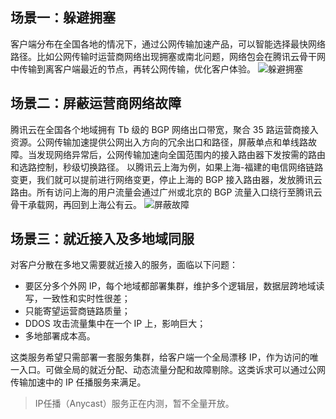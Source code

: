 ## 场景一：躲避拥塞
客户端分布在全国各地的情况下，通过公网传输加速产品，可以智能选择最快网络路径。比如公网传输时运营商网络出现拥塞或南北问题，网络包会在腾讯云骨干网中传输到离客户端最近的节点，再转公网传输，优化客户体验。
![躲避拥塞](//mc.qcloudimg.com/static/img/d2cc90d9db1581571994de66ab1b0a94/image.png)

## 场景二：屏蔽运营商网络故障
腾讯云在全国各个地域拥有 Tb 级的 BGP 网络出口带宽，聚合 35 路运营商接入资源。公网传输加速提供公网出入方向的冗余出口和路径，屏蔽单点和单线路故障。当发现网络异常后，公网传输加速向全国范围内的接入路由器下发按需的路由和选路控制，秒级切换路径。
以腾讯云上海为例，如果上海-福建的电信网络链路变更，我们就可以提前进行网络变更，停止上海的 BGP 接入路由器，发放腾讯云路由。所有访问上海的用户流量会通过广州或北京的 BGP 流量入口绕行至腾讯云骨干承载网，再回到上海公有云。
![屏蔽故障](//mc.qcloudimg.com/static/img/e3f2431de979e1bdc912ddd57cda6760/image.png)


## 场景三：就近接入及多地域同服
对客户分散在多地又需要就近接入的服务，面临以下问题：

- 要区分多个外网 IP，每个地域都部署集群，维护多个逻辑层，数据层跨地域读写，一致性和实时性很差；
- 只能寄望运营商链路质量；
- DDOS 攻击流量集中在一个 IP 上，影响巨大；
- 多地部署成本高。

这类服务希望只需部署一套服务集群，给客户端一个全局漂移 IP，作为访问的唯一入口。可做全局的就近分配、动态流量分配和故障剔除。这类诉求可以通过公网传输加速中的 IP 任播服务来满足。

>IP任播（Anycast）服务正在内测，暂不全量开放。
